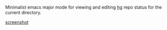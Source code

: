 Minimalist emacs major mode for viewing and editing
[hg](http://mercurial.selenic.com) repo status for the current
directory.

[screenshot](screenshot.png)

